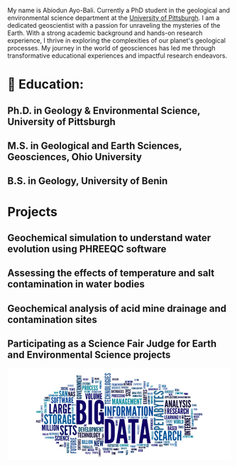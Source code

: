 My name is Abiodun Ayo-Bali. Currently a PhD student in the geological and environmental science department at the [University of Pittsburgh](https://www.pitt.edu/). I am a dedicated geoscientist with a passion for unraveling the mysteries of the Earth. With a strong academic background and hands-on research experience, I thrive in exploring the complexities of our planet's geological processes. My journey in the world of geosciences has led me through transformative educational experiences and impactful research endeavors.

# 🔬 Education:
## Ph.D. in Geology & Environmental Science, University of Pittsburgh
## M.S. in Geological and Earth Sciences, Geosciences, Ohio University
## B.S. in Geology, University of Benin

# Projects
## Geochemical simulation to understand water evolution using PHREEQC software
## Assessing the effects of temperature and salt contamination in water bodies
## Geochemical analysis of acid mine drainage and contamination sites
## Participating as a Science Fair Judge for Earth and Environmental Science projects




![](images/bigdata.jpg)
